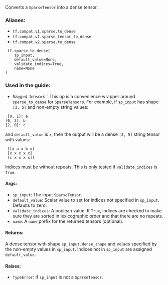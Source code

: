 Converts a `SparseTensor` into a dense tensor.
### Aliases:
- `tf.compat.v1.sparse.to_dense`
- `tf.compat.v1.sparse_tensor_to_dense`
- `tf.compat.v2.sparse.to_dense`

```
 tf.sparse.to_dense(
    sp_input,
    default_value=None,
    validate_indices=True,
    name=None
)
```
### Used in the guide:
- ``R``a``g``g``e``d`` ``t``e``n``s``o``r``s``
This op is a convenience wrapper around `sparse_to_dense` for `SparseTensor`s.
For example, if `sp_input` has shape `[3, 5]` and non-empty string values:

```
 [0, 1]: a
[0, 3]: b
[2, 0]: c
```
and `default_value` is `x`, then the output will be a dense `[3, 5]` string tensor with values:

```
 [[x a x b x]
 [x x x x x]
 [c x x x x]]
```
Indices must be without repeats. This is only tested if `validate_indices` is `True`.
#### Args:
- `sp_input`: The input `SparseTensor`.
- `default_value`: Scalar value to set for indices not specified in `sp_input`. Defaults to zero.
- `validate_indices`: A boolean value. If `True`, indices are checked to make sure they are sorted in lexicographic order and that there are no repeats.
- `name`: A `name` prefix for the returned tensors (optional).
#### Returns:
A dense tensor with shape `sp_input.dense_shape` and values specified by the non-empty values in `sp_input`. Indices not in `sp_input` are assigned `default_value`.
#### Raises:
- `TypeError`: If `sp_input` is not a `SparseTensor`.
